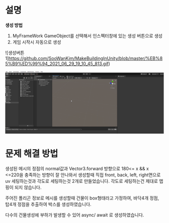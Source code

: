 # 설명

**생성 방법**
1. MyFrameWork GameObject를 선택해서 인스펙터창에 있는 생성 버튼으로 생성
2. 게임 시작시 자동으로 생성

![생성버튼1]https://github.com/SooWanKim/MakeBuildingInUnity/blob/master/%EB%85%B9%ED%99%94_2021_06_29_19_10_45_813.gif)

![생성버튼2](https://github.com/SooWanKim/MakeBuildingInUnity/blob/master/%EB%85%B9%ED%99%94_2021_06_29_19_11_33_888.gif)


# 문제 해결 방법

생성된 메시의 정점의 normal값과 Vector3.forward 방향으로 180<= x && x <=220을 충족하는 방향이 잘 안나와서
생성할때 직접 front, back, left, right면으로 uv 세팅하는것과 각도로 세팅하는것 2개로 만들었습니다. 각도로 세팅하는건 제대로 맵핑이 되지 않습니다.

주어진 폴리곤 정보로 메시를 생성할때 건물이 box형태라고 가정하여, 바닥4개 정점, 탑4개 정점을 추출하여 박스를 생성하였습니다.

다수의 건물생성에 부하가 발생할 수 있어 async/ await 로 생성하였습니다.


